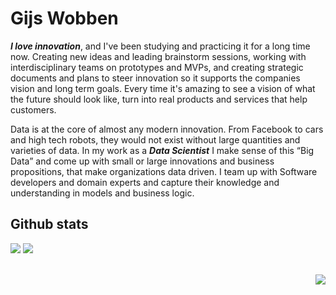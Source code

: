 # Gijs Wobben
__*I love innovation*__, and I've been studying and practicing it for a long time now. Creating new ideas and leading brainstorm sessions, working with interdisciplinary teams on prototypes and MVPs, and creating strategic documents and plans to steer innovation so it supports the companies vision and long term goals. Every time it's amazing to see a vision of what the future should look like, turn into real products and services that help customers.

Data is at the core of almost any modern innovation. From Facebook to cars and high tech robots, they would not exist without large quantities and varieties of data. In my work as a __*Data Scientist*__ I make sense of this “Big Data” and come up with small or large innovations and business propositions, that make organizations data driven. I team up with Software developers and domain experts and capture their knowledge and understanding in models and business logic.


## Github stats
<p align="left">
  <img src="https://github-readme-stats.vercel.app/api?username=gijswobben&show_icons=true&count_private=true&theme=vue&hide_border=true&bg_color=00000000&hide_title=true">
  <img src="https://github-readme-stats.vercel.app/api/top-langs/?username=gijswobben&layout=compact&hide_border=true&theme=vue&bg_color=00000000&langs_count=10&hide=Gherkin&hide_title=true">
  <br>
  <br>
</p>
<p align="right">
<a href="https://ko-fi.com/A0A1E64QX"><img src="https://ko-fi.com/img/githubbutton_sm.svg"></a>
</p>
